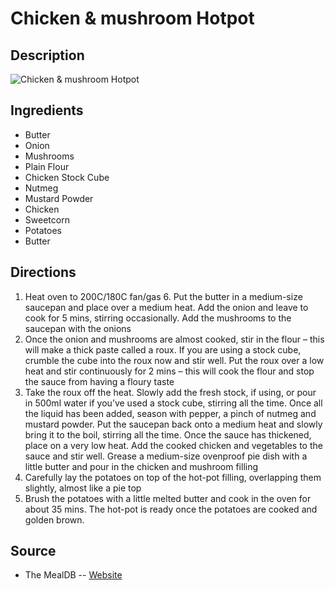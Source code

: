 # Chicken & mushroom Hotpot

## Description
![Chicken & mushroom Hotpot](https://www.themealdb.com/images/media/meals/uuuspp1511297945.jpg "Chicken & mushroom Hotpot")

## Ingredients
- Butter
- Onion
- Mushrooms
- Plain Flour
- Chicken Stock Cube
- Nutmeg
- Mustard Powder
- Chicken
- Sweetcorn
- Potatoes
- Butter

## Directions
1. Heat oven to 200C/180C fan/gas 6. Put the butter in a medium-size saucepan and place over a medium heat. Add the onion and leave to cook for 5 mins, stirring occasionally. Add the mushrooms to the saucepan with the onions
2. Once the onion and mushrooms are almost cooked, stir in the flour – this will make a thick paste called a roux. If you are using a stock cube, crumble the cube into the roux now and stir well. Put the roux over a low heat and stir continuously for 2 mins – this will cook the flour and stop the sauce from having a floury taste
3. Take the roux off the heat. Slowly add the fresh stock, if using, or pour in 500ml water if you’ve used a stock cube, stirring all the time. Once all the liquid has been added, season with pepper, a pinch of nutmeg and mustard powder. Put the saucepan back onto a medium heat and slowly bring it to the boil, stirring all the time. Once the sauce has thickened, place on a very low heat. Add the cooked chicken and vegetables to the sauce and stir well. Grease a medium-size ovenproof pie dish with a little butter and pour in the chicken and mushroom filling
4. Carefully lay the potatoes on top of the hot-pot filling, overlapping them slightly, almost like a pie top
5. Brush the potatoes with a little melted butter and cook in the oven for about 35 mins. The hot-pot is ready once the potatoes are cooked and golden brown.

## Source

- The MealDB -- [Website](https://themealdb.com/)
